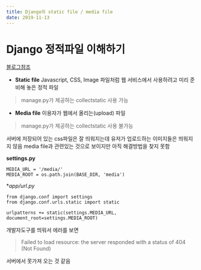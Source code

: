 ```yaml
---
title: Django의 static file / media file
date: 2019-11-13
---
```


# Django 정적파일 이해하기

[블로그참조]

- **Static file**
Javascript, CSS, Image 파일처럼 웹 서비스에서 사용하려고 미리 준비해 놓은 정적 파일
> manage.py가 제공하는 collectstatic 사용 가능

- **Media file**
이용자가 웹에서 올리는(upload) 파일
> manage.py가 제공하는 collectstatic 사용 불가능


서버에 저장되어 있는 css파일은 잘 띄워지는데 유저가 업로드하는 이미지들은 띄워지지 않음
media file과 관련있는 것으로 보이지만 아직 해결방법을 찾지 못함

**settings.py**

```
MEDIA_URL = '/media/'
MEDIA_ROOT = os.path.join(BASE_DIR, 'media')
```

**app/url.py*

```
from django.conf import settings
from django.conf.urls.static import static

urlpatterns += static(settings.MEDIA_URL, document_root=settings.MEDIA_ROOT)
```
개발자도구를 띄워서 에러를 보면

> Failed to load resource: the server responded with a status of 404 (Not Found)

서버에서 못가져 오는 것 같음










[블로그참조]: https://blog.hannal.com/2015/04/start_with_django_webframework_06/
